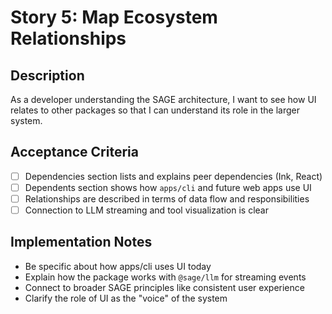 # Story 5: Map Ecosystem Relationships

## Description

As a developer understanding the SAGE architecture, I want to see how UI relates to other packages so that I can understand its role in the larger system.

## Acceptance Criteria

- [ ] Dependencies section lists and explains peer dependencies (Ink, React)
- [ ] Dependents section shows how `apps/cli` and future web apps use UI
- [ ] Relationships are described in terms of data flow and responsibilities
- [ ] Connection to LLM streaming and tool visualization is clear

## Implementation Notes

- Be specific about how apps/cli uses UI today
- Explain how the package works with `@sage/llm` for streaming events
- Connect to broader SAGE principles like consistent user experience
- Clarify the role of UI as the "voice" of the system